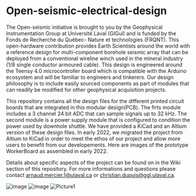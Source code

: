 
# Open-seismic-electrical-design


The Open-seismic initiative is brought to you by the Geophysical Instrumentation Group at Université Laval (GIGul) and is funded by the Fonds de Recherche du Québec- Nature et technologies (FRQNT). This open-hardware contribution provides Earth Scientists around the world with a reference design for multi-component borehole seismic array that can be deployed from a conventional wireline winch used in the mineral industry (1/8 single conductor armoured cable). This design is engineered around the Teensy 4.0 microcontroller board which is compatible with the Arduino ecosystem and will be familiar to engineers and tinkerers. Our design philosophy is to include easily sourced components as part of modules that can readily be modified for other geophysical acquisition projects.

This repository contains all the design files for the different printed circuit boards that are integrated in this modular design(PCB). The firts module includes a 3 channel 24 bit ADC that can sample signals up to 32 kHz. The second module is a power supply module that is configured to condition the power used by downhole shuttle. We have provided a KiCad and an Altium version of these design files. In early 2022, we migrated the project from Altium to KiCad in order to meet the ethos of our project and allow more users to benefit from our developements. Here are images of the prototype WorkerBoard as assembled in early 2022. 

 Details about specific aspects of the project can be found on in the Wiki section of this repository. For more informations and questions please contact arnaud.mercier.1@ulaval.ca or christian.dupuis@ggl.ulaval.ca.

![image](https://user-images.githubusercontent.com/38730912/153872827-c47ddce4-cb3c-4156-bcbe-bb41ba10c517.png)
![image](https://user-images.githubusercontent.com/38730912/153872998-007bc6d1-7975-4f19-a47e-51ed3ab2b91d.png)
![Picture1](https://user-images.githubusercontent.com/38730912/160157231-3b96a8ad-f0ee-4be0-9309-2ac21922c679.png)
